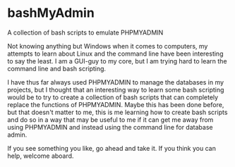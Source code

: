 bashMyAdmin
===========

A collection of bash scripts to emulate PHPMYADMIN

Not knowing anything but Windows when it comes to computers, my attempts to learn about Linux and 
the command line have been interesting to say the least. I am a GUI-guy to my core, but I am trying hard 
to learn the command line and bash scripting. 

I have thus far always used PHPMYADMIN to manage the databases in my projects, but I thought that an interesting 
way to learn some bash scripting would be to try to create a collection of bash scripts that can completely replace 
the functions of PHPMYADMIN. Maybe this has been done before, but that doesn't matter to me, this is me learning 
how to create bash scripts and do so in a way that may be useful to me if it can get me away from using PHPMYADMIN 
and instead using the command line for database admin. 

If you see something you like, go ahead and take it. If you think you can help, welcome aboard.
